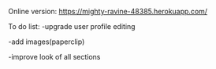 Online version: https://mighty-ravine-48385.herokuapp.com/

To do list:
-upgrade user profile editing

-add images(paperclip)

-improve look of all sections
